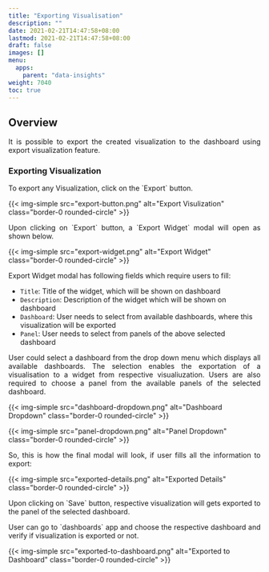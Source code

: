 ```yaml
---
title: "Exporting Visualisation"
description: ""
date: 2021-02-21T14:47:58+08:00
lastmod: 2021-02-21T14:47:58+08:00
draft: false
images: []
menu:
  apps:
    parent: "data-insights"
weight: 7040
toc: true
---
```


## Overview

<p style="text-align: justify;">
It is possible to export the created visualization to the dashboard using export visualization feature.
</p>

### Exporting Visualization

<p style="text-align: justify;">
To export any Visualization, click on the `Export` button.
</p>

{{< img-simple src="export-button.png" alt="Export Visulization" class="border-0 rounded-circle" >}}

<p style="text-align: justify;">
Upon clicking on `Export` button, a `Export Widget` modal will open as shown below.
</p>

{{< img-simple src="export-widget.png" alt="Export Widget" class="border-0 rounded-circle" >}}

<p style="text-align: justify;">
Export Widget modal has following fields which require users to fill:
</p>

- `Title`: Title of the widget, which will be shown on dashboard
- `Description`: Description of the widget which will be shown on dashboard
- `Dashboard`: User needs to select from available dashboards, where this visualization will be exported
- `Panel`: User needs to select from panels of the above selected dashboard

<p style="text-align: justify;">
User could select a dashboard from the drop down menu which displays all available dashboards. The selection enables the exportation of a visualisation to a widget from respective visualiuzation. Users are also required to choose a panel from the available panels of the selected dashboard.
</p>

{{< img-simple src="dashboard-dropdown.png" alt="Dashboard Dropdown" class="border-0 rounded-circle" >}}

{{< img-simple src="panel-dropdown.png" alt="Panel Dropdown" class="border-0 rounded-circle" >}}

<p style="text-align: justify;">
So, this is how the final modal will look, if user fills all the information to export:
</p>

{{< img-simple src="exported-details.png" alt="Exported Details" class="border-0 rounded-circle" >}}

<p style="text-align: justify;">
Upon clicking on `Save` button, respective visualization will gets exported to the panel of the selected dashboard.
</p>
<p style="text-align: justify;">
User can go to `dashboards` app and choose the respective dashboard and verify if visualization is exported or not.
</p>

{{< img-simple src="exported-to-dashboard.png" alt="Exported to Dashboard" class="border-0 rounded-circle" >}}

